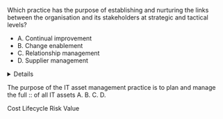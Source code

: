 Which practice has the purpose of establishing and nurturing the links between the organisation and its stakeholders at strategic and tactical levels?

- A. Continual improvement
- B. Change enablement
- C. Relationship management
- D. Supplier management

<details>
  C. Relationship management
</details>

The purpose of the IT asset management practice is to plan and manage the full :: of all IT assets
A.
B.
C.
D.

Cost
Lifecycle
Risk
Value
